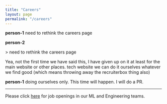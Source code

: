 ```yaml
---
title: "Careers"
layout: page
permalink: "/careers"
---
```


**person-1** need to rethink the careers page

**person-2**

\> need to rethink the careers page

Yea, not the first time we have said this, I have given up on it at least for
the main website or other places. tech website we can do it ourselves whatever
we find good (which means throwing away the recruiterbox thing also)

**person-1** doing ourselves only. This time will happen. I will do a PR.

---

Please click [here](https://github.com/skit-ai/job-descriptions/) for job
openings in our ML and Engineering teams.
